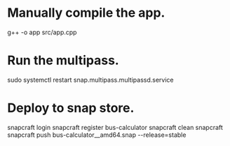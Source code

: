 # Manually compile the app.
g++ -o app src/app.cpp

# Run the multipass.
sudo systemctl restart snap.multipass.multipassd.service


# Deploy to snap store.
snapcraft login
snapcraft register bus-calculator
snapcraft clean
snapcraft
snapcraft push bus-calculator_<version-number-in-snapcraft-yaml>_amd64.snap --release=stable
